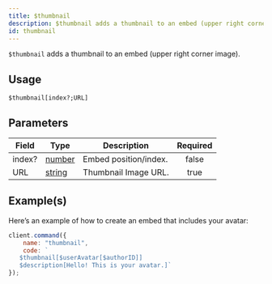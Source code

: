 ```yaml
---
title: $thumbnail
description: $thumbnail adds a thumbnail to an embed (upper right corner image).
id: thumbnail
---
```


`$thumbnail` adds a thumbnail to an embed (upper right corner image).

## Usage

```aoi
$thumbnail[index?;URL]
```

## Parameters

| Field  | Type                                                                                              | Description           | Required |
| ------ | ------------------------------------------------------------------------------------------------- | --------------------- | :------: |
| index? | [number](https://developer.mozilla.org/en-US/docs/Web/JavaScript/Reference/Global_Objects/Number) | Embed position/index. |  false   |
| URL    | [string](https://developer.mozilla.org/en-US/docs/Web/JavaScript/Reference/Global_Objects/String) | Thumbnail Image URL.  |   true   |

## Example(s)

Here’s an example of how to create an embed that includes your avatar:

```javascript
client.command({  
    name: "thumbnail",  
    code: `  
   $thumbnail[$userAvatar[$authorID]]  
   $description[Hello! This is your avatar.]`  
});
```
